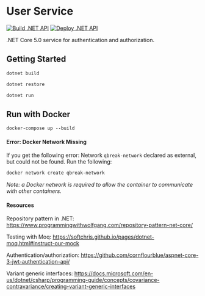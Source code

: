 # User Service
[![Build .NET API](https://github.com/Quarter-Break/user_service/actions/workflows/build_test.yml/badge.svg)](https://github.com/Quarter-Break/user_service/actions/workflows/build_test.yml)
[![Deploy .NET API](https://github.com/Quarter-Break/user_service/actions/workflows/docker-publish.yml/badge.svg)](https://github.com/Quarter-Break/user_service/actions/workflows/docker-publish.yml)

.NET Core 5.0 service for authentication and authorization.

## Getting Started
```zsh
dotnet build
```
```zsh
dotnet restore
```
```zsh
dotnet run
```

## Run with Docker
```
docker-compose up --build
```

#### Error: Docker Network Missing
If you get the following error:
Network `qbreak-network` declared as external, but could not be found. Run the following:
```zsh
docker network create qbreak-network
```
<i>Note: a Docker network is required to allow the container to communicate with other containers.</i>

#### Resources

Repository pattern in .NET: https://www.programmingwithwolfgang.com/repository-pattern-net-core/

Testing with Moq: https://softchris.github.io/pages/dotnet-moq.html#instruct-our-mock

Authentication/authorization: https://github.com/cornflourblue/aspnet-core-3-jwt-authentication-api/

Variant generic interfaces: https://docs.microsoft.com/en-us/dotnet/csharp/programming-guide/concepts/covariance-contravariance/creating-variant-generic-interfaces

